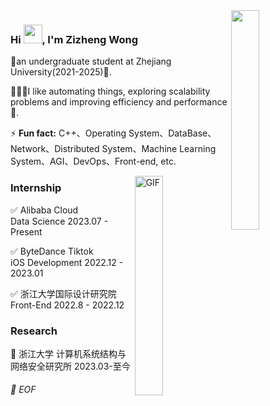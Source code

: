   
<img align="right" src="https://media.giphy.com/media/6yU7IF9L3950A/giphy.gif" width="30%">

### Hi <img src="https://raw.githubusercontent.com/iampavangandhi/iampavangandhi/master/gifs/Hi.gif" width="30px">, I'm Zizheng Wong

🐣an undergraduate student at Zhejiang University(2021-2025)🏫. 

👨🏻‍💻I like automating things, exploring scalability problems and improving efficiency and performance🚀. 


⚡ **Fun fact:** C++、Operating System、DataBase、Network、Distributed System、Machine Learning System、AGI、DevOps、Front-end, etc.

<img align="right" alt="GIF" src="https://media.giphy.com/media/13HgwGsXF0aiGY/giphy.gif" width="30%"/> 

### Internship
✅ Alibaba Cloud  
  Data Science    2023.07 - Present   
  
✅ ByteDance Tiktok   
  iOS Development   2022.12 - 2023.01    
  
✅ 浙江大学国际设计研究院              
  Front-End      2022.8 - 2022.12   

### Research
🏅 浙江大学 计算机系统结构与网络安全研究所 2023.03-至今
###### 💾 EOF








